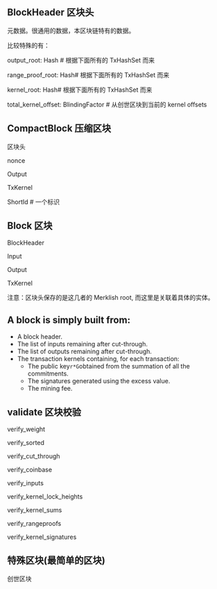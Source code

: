 ## **BlockHeader** 区块头

元数据。很通用的数据，本区块链特有的数据。

比较特殊的有：

output\_root: Hash \# 根据下面所有的 TxHashSet 而来

range\_proof\_root: Hash\# 根据下面所有的 TxHashSet 而来

kernel\_root: Hash\# 根据下面所有的 TxHashSet 而来

total\_kernel\_offset: BlindingFactor \# 从创世区块到当前的 kernel offsets

## **CompactBlock** 压缩区块

区块头

nonce

Output

TxKernel

ShortId \# 一个标识

## **Block** 区块

BlockHeader

Input

Output

TxKernel

注意：区块头保存的是这几者的 Merklish root, 而这里是关联着具体的实体。

## A block is simply built from:

* A block header.
* The list of inputs remaining after cut-through.
* The list of outputs remaining after cut-through.
* The transaction kernels containing, for each transaction:
  * The public key`r*G`obtained from the summation of all the commitments.
  * The signatures generated using the excess value.
  * The mining fee.

## validate 区块校验

verify\_weight

verify\_sorted

verify\_cut\_through

verify\_coinbase

verify\_inputs

verify\_kernel\_lock\_heights

verify\_kernel\_sums

verify\_rangeproofs

verify\_kernel\_signatures

## 特殊区块\(最简单的区块\)

创世区块

